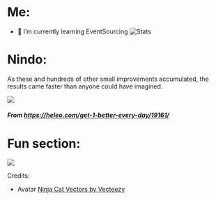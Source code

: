 

# Me:


- 🌱 I’m currently learning EventSourcing
![Stats](https://github-readme-stats.vercel.app/api?username=pixellos)

# Nindo:

As these and hundreds of other small improvements accumulated, the results came faster than anyone could have imagined.

![](https://cdn.heleo.com/wp-content/uploads/06205750/Screen-Shot-2018-09-28-at-2.54.53-PM-940x1024.png)
##### From https://heleo.com/get-1-better-every-day/19161/


# Fun section:

![](https://random-memer.herokuapp.com/)


Credits: 
- Avatar <a href="https://www.vecteezy.com/free-vector/ninja-cat">Ninja Cat Vectors by Vecteezy</a>
